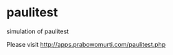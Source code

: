 paulitest
=========

simulation of paulitest

Please visit http://apps.prabowomurti.com/paulitest.php
